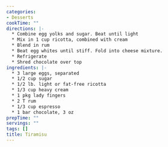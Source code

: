 ```yaml
---
categories:
- Desserts
cookTime: ""
directions: |-
  * Combine egg yolks and sugar. Beat until light
  * Mix in 1 cup ricotta, combined with cream
  * Blend in rum
  * Beat egg whites until stiff. Fold into cheese mixture.
  * Refrigerate
  * Shred chocolate over top
ingredients: |-
  * 3 large eggs, separated
  * 1/2 cup sugar
  * 1/2 lb. light or fat-free ricotta
  * 1/3 cup heavy cream
  * 1 pkg lady fingers
  * 2 T rum
  * 1/3 cup espresso
  * 1 bar chocolate, 3 oz
prepTime: ""
servings: ""
tags: []
title: Tiramisu
---
```

